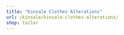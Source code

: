 ```yaml
---
title: "Kinsale Clothes Alterations"
url: /kinsale/kinsale-clothes-alterations/
shop: tailor
---
```

